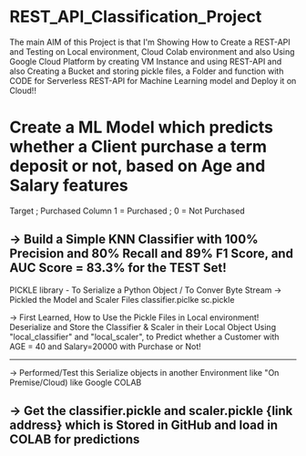 # REST_API_Classification_Project
The main AIM of this Project is that I'm Showing How to Create a REST-API and Testing on Local environment, Cloud Colab environment and also Using Google Cloud Platform by creating VM Instance and using REST-API and also Creating a Bucket and storing pickle files, a Folder and function with CODE for Serverless REST-API for Machine Learning model and Deploy it on Cloud!!


# Create a ML Model which predicts whether a Client purchase a term deposit or not, based on Age and Salary features
Target ; Purchased Column
1 = Purchased ;   0 = Not Purchased

-> Build a Simple KNN Classifier with 100% Precision and 80% Recall
and 89% F1 Score, and AUC Score = 83.3%  for the TEST Set!
--------

PICKLE library - To Serialize a Python Object / To Conver Byte Stream
-> Pickled the Model and Scaler Files
	classifier.piclke   sc.pickle

-> First Learned, How to Use the Pickle Files in Local environment!
Deserialize and Store the Classifier & Scaler in their Local Object
Using "local_classifier" and "local_scaler", to Predict whether a Customer with AGE = 40 and Salary=20000 with Purchase or Not!




---------
-> Performed/Test this Serialize objects in another Environment like "On Premise/Cloud)  like Google COLAB

-> Get the classifier.pickle and scaler.pickle {link address} which is Stored in GitHub and load in COLAB for predictions
-------------




